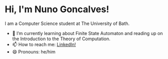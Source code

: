 # Hi, I'm Nuno Goncalves! 

I am a Computer Science student at The University of Bath. 

- 🌱 I’m currently learning about Finite State Automaton and reading up on the Introduction to the Theory of Computation.
- 📫 How to reach me: [LinkedIn!](https://www.linkedin.com/in/goncalves-925b18162/)
- 😄 Pronouns: he/him
